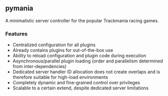 ## pymania
A minimalistic server controller for the popular Trackmania racing games.

### Features
- Centralized configuration for all plugins
- Already contains plugins for out-of-the-box use
- Ability to reload configuration and plugin code during execution
- Asynchronous/parallel plugin loading (order and parallelism determined from inter-dependencies)
- Dedicated server handler ID allocation does not create overlaps and is therefore suitable for high-load environments
- Completely dynamic and fine-grained control over privileges
- Scalable to a certain extend, despite dedicated server limitations
